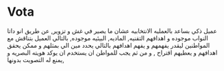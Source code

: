 # Vota
عميل ذكي بساعد بالعمليه الانتخابيه عشان ما يصير في غش و تزوير, عن طريق انو داتا النواب موجوده و اهدافهم التقنيه, الماديه, البيئيه موجوده, بالتالي العميل بتناقش مع المواطنين ليقدر يفهمهم و يفهم اهدافهم بالتالي يحدد مين الي بمثلهم و ممكن يحقق اهدافهم و يعطيهم اقتراح , و من ثم يجب للمواطن ان يستخدم ان يوكد هويته البصريه و يمنع له التصويت بدونها, 
